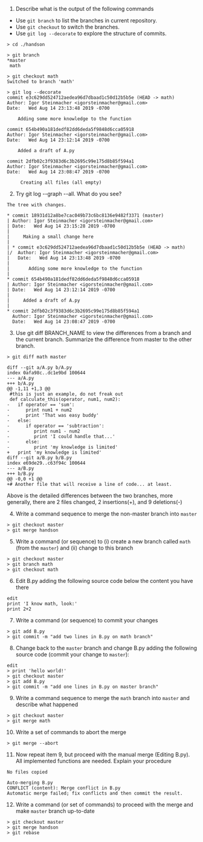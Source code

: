 1.	Describe what is the output of the following commands

- Use `git branch` to list the branches in current repository.
- Use `git checkout` to switch the branches.
- Use `git log --decorate` to explore the structure of commits.

```
> cd ./handson
```
```
> git branch
*master
 math

> git checkout math
Switched to branch 'math'

> git log --decorate
commit e3c629dd524712aedea96d7dbaad1c50d12b5b5e (HEAD -> math)
Author: Igor Steinmacher <igorsteinmacher@gmail.com>
Date:   Wed Aug 14 23:13:48 2019 -0700

    Adding some more knowledge to the function

commit 654b490a181dedf82dd6deda5f9848d6cca05918
Author: Igor Steinmacher <igorsteinmacher@gmail.com>
Date:   Wed Aug 14 23:12:14 2019 -0700

    Added a draft of A.py

commit 2dfb02c3f9383d6c3b2695c99e175d8b85f594a1
Author: Igor Steinmacher <igorsteinmacher@gmail.com>
Date:   Wed Aug 14 23:08:47 2019 -0700

     Creating all files (all empty)
```

2.	Try git log --graph --all. What do you see?
```
The tree with changes.

* commit 18931d12a8be7cac049b73c6bc8136e9482f3371 (master)
| Author: Igor Steinmacher <igorsteinmacher@gmail.com>
| Date:   Wed Aug 14 23:15:28 2019 -0700
| 
|     Making a small change here
|   
| * commit e3c629dd524712aedea96d7dbaad1c50d12b5b5e (HEAD -> math)
|/  Author: Igor Steinmacher <igorsteinmacher@gmail.com>
|   Date:   Wed Aug 14 23:13:48 2019 -0700
|   
|       Adding some more knowledge to the function
| 
* commit 654b490a181dedf82dd6deda5f9848d6cca05918
| Author: Igor Steinmacher <igorsteinmacher@gmail.com>
| Date:   Wed Aug 14 23:12:14 2019 -0700
| 
|     Added a draft of A.py
| 
* commit 2dfb02c3f9383d6c3b2695c99e175d8b85f594a1
  Author: Igor Steinmacher <igorsteinmacher@gmail.com>
  Date:   Wed Aug 14 23:08:47 2019 -0700
```

3. Use git diff BRANCH_NAME to view the differences from a branch and the current branch. Summarize the difference from master to the other branch.

```
> git diff math master

diff --git a/A.py b/A.py
index 0afa98c..dc1e9bd 100644
--- a/A.py
+++ b/A.py
@@ -1,11 +1,3 @@
 #this is just an example, do not freak out
 def calculate_this(operator, num1, num2):
-   if operator == 'sum':
-      print num1 + num2
-      print 'That was easy buddy'
-   else:
-      if operator == 'subtraction':
-         print num1 - num2
-         print 'I could handle that...'
-      else:
-         print 'my knowledge is limited'
+   print 'my knowledge is limited'     
diff --git a/B.py b/B.py
index e69de29..c63f94c 100644
--- a/B.py
+++ b/B.py
@@ -0,0 +1 @@
+# Another file that will receive a line of code... at least.

```
Above is the detailed differences between the two branches, more generally, there are 2 files changed, 2 insertions(+), and 9 deletions(-)

4. Write a command sequence to merge the non-master branch into `master`

```
> git checkout master
> git merge handson

```


5. Write a command (or sequence) to (i) create a new branch called `math` (from the `master`) 
and (ii) change to this branch

```
> git checkout master
> git branch math
> git checkout math

```

6. Edit B.py adding the following source code below the content you have there
```
edit
print 'I know math, look:'
print 2+2
```

7. Write a command (or sequence) to commit your changes
```
> git add B.py
> git commit -m "add two lines in B.py on math branch"
```

8. Change back to the `master` branch and change B.py adding the following source code (commit your change to `master`):
```
edit
> print 'hello world!'
> git checkout master
> git add B.py
> git commit -m "add one lines in B.py on master branch"
```

9. Write a command sequence to merge the `math` branch into `master` and describe what happened
```
> git checkout master
> git merge math
```

10. Write a set of commands to abort the merge
```
> git merge --abort
```

11.	Now repeat item 9, but proceed with the manual merge (Editing B.py). All implemented functions are needed. Explain your procedure
```
No files copied

Auto-merging B.py
CONFLICT (content): Merge conflict in B.py
Automatic merge failed; fix conflicts and then commit the result.

```

12. Write a command (or set of commands) to proceed with the merge and make `master` branch up-to-date
```
> git checkout master
> git merge handson
> git rebase

```
